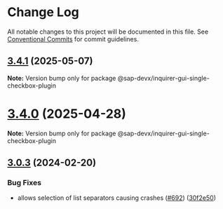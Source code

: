 # Change Log

All notable changes to this project will be documented in this file.
See [Conventional Commits](https://conventionalcommits.org) for commit guidelines.

## [3.4.1](https://github.com/SAP/inquirer-gui/compare/v3.3.0...v3.4.1) (2025-05-07)

**Note:** Version bump only for package @sap-devx/inquirer-gui-single-checkbox-plugin

# [3.4.0](https://github.com/SAP/inquirer-gui/compare/v3.3.0...v3.4.0) (2025-04-28)

**Note:** Version bump only for package @sap-devx/inquirer-gui-single-checkbox-plugin

## [3.0.3](https://github.com/SAP/inquirer-gui/compare/v3.0.2...v3.0.3) (2024-02-20)

### Bug Fixes

- allows selection of list separators causing crashes ([#692](https://github.com/SAP/inquirer-gui/issues/692)) ([30f2e50](https://github.com/SAP/inquirer-gui/commit/30f2e50495fad128258b6f5cbbacb2d97a0937ca))
